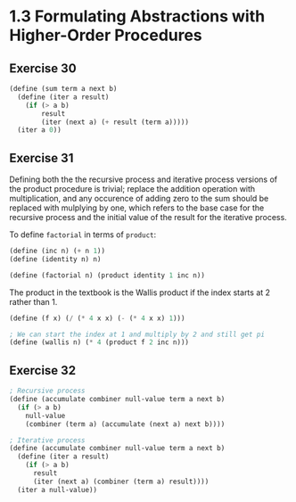 # 1.3 Formulating Abstractions with Higher-Order Procedures

## Exercise 30

```scheme
(define (sum term a next b)
  (define (iter a result)
    (if (> a b)
        result
        (iter (next a) (+ result (term a)))))
  (iter a 0))
```

## Exercise 31

Defining both the the recursive process and iterative process versions of the
product procedure is trivial; replace the addition operation with
multiplication, and any occurence of adding zero to the sum should be replaced
with mulplying by one, which refers to the base case for the recursive process
and the initial value of the result for the iterative process. 

To define `factorial` in terms of `product`:

```scheme
(define (inc n) (+ n 1))
(define (identity n) n)

(define (factorial n) (product identity 1 inc n))
```

The product in the textbook is the Wallis product if the index starts at 2
rather than 1.

```scheme
(define (f x) (/ (* 4 x x) (- (* 4 x x) 1)))

; We can start the index at 1 and multiply by 2 and still get pi
(define (wallis n) (* 4 (product f 2 inc n)))
```

## Exercise 32

```scheme
; Recursive process
(define (accumulate combiner null-value term a next b)
  (if (> a b)
    null-value
    (combiner (term a) (accumulate (next a) next b))))

; Iterative process
(define (accumulate combiner null-value term a next b)
  (define (iter a result)
    (if (> a b)
      result
      (iter (next a) (combiner (term a) result))))
  (iter a null-value))

```

